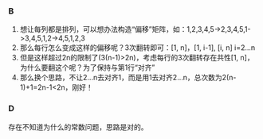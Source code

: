 ### B
1. 想让每列都是排列，可以想办法构造“偏移”矩阵，如：1,2,3,4,5->2,3,4,5,1->3,4,5,1,2->4,5,1,2,3
2. 那么每行怎么变成这样的偏移呢？3次翻转即可：[1, n]，[1, i-1], [i, n] i=2...n
3. 但是这样超过2n的限制了(3(n-1)>2n)，考虑每行的3次翻转存在共性[1, n]，为什么要翻这个呢？为了保持与第1行“对齐”
4. 那么换个思路，不让2...n去对齐1，而是用1去对齐2...n，总次数为2(n-1)+1=2n-1<2n，刚好！

### D
存在不知道为什么的常数问题，思路是对的。